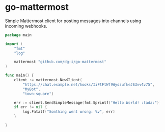 go-mattermost
=============

Simple Mattermost client for posting messages into channels using incoming webhooks.

```go
package main

import (
	"fmt"
	"log"

	mattermost "github.com/dg-i/go-mattermost"
)

func main() {
	client := mattermost.NewClient(
		"https://chat.example.net/hooks/IiFtFtWf9WyszufkeJS3vv4v75",
		"MyBot",
		"town-square")

	err := client.SendSimpleMessage(fmt.Sprintf("Hello World! :tada:"))
	if err != nil {
		log.Fatalf("Somthing went wrong: %v", err)
	}

}
```


